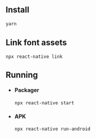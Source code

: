 ## Install

```jsx
yarn
```

## Link font assets

```
npx react-native link
```

## Running

- #### Packager
  ```
  npx react-native start
  ```

- #### APK
  ```
  npx react-native run-android
  ```
